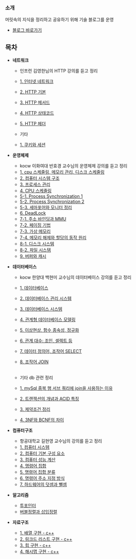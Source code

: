 ### 소개
머릿속의 지식을 정리하고 공유하기 위해 기술 블로그를 운영

* [블로그 바로가기](https://abcdefgh123123.tistory.com/category/IT) 


## 목차

* **네트워크**
  * 인프런 김영한님의 HTTP 강의를 듣고 정리
  * [1. 인터넷 네트워크](https://abcdefgh123123.tistory.com/373)
  * [2. HTTP 기본](https://abcdefgh123123.tistory.com/377)
  * [3. HTTP 메서드](https://abcdefgh123123.tistory.com/378)
  * [4. HTTP 상태코드](https://abcdefgh123123.tistory.com/379)
  * [5. HTTP 헤더](https://abcdefgh123123.tistory.com/380)
  
  * 기타
  * [1. 쿠키와 세션](https://abcdefgh123123.tistory.com/508)

* **운영체제**
  * kocw 이화여대 반효경 교수님의 운영체제 강의를 듣고 정리
  * [1. cpu 스케줄링, 메모리 관리, 디스크 스케줄링](https://abcdefgh123123.tistory.com/372)
  * [2. 컴퓨터 시스템 구조](https://abcdefgh123123.tistory.com/376)
  * [3. 프로세스 관리](https://abcdefgh123123.tistory.com/381)
  * [4. CPU 스케줄링](https://abcdefgh123123.tistory.com/390)
  * [5-1. Process Synchronization 1](https://abcdefgh123123.tistory.com/430)
  * [5-2. Process Synchronization 2](https://abcdefgh123123.tistory.com/432)
  * [5-3. 세마포어와 모니터 정리](https://abcdefgh123123.tistory.com/433)
  * [6. DeadLock](https://abcdefgh123123.tistory.com/434)
  * [7-1. 주소 바인딩과 MMU](https://abcdefgh123123.tistory.com/435)
  * [7-2. 페이징 기법](https://abcdefgh123123.tistory.com/437)
  * [7-3. 가상 메모리](https://abcdefgh123123.tistory.com/439)
  * [7-4. 메모리 해제와 할당의 동작 원리](https://abcdefgh123123.tistory.com/440)
  * [8-1. 디스크 시스템](https://abcdefgh123123.tistory.com/444)
  * [8-2. 파일 시스템](https://abcdefgh123123.tistory.com/446)
  * [9. 버퍼와 캐시](https://abcdefgh123123.tistory.com/447)
  
* **데이터베이스**
  * kocw 한양대 백현미 교수님의 데이터베이스 강의를 듣고 정리
  * [1. 데이터베이스](https://abcdefgh123123.tistory.com/453)
  * [2. 데이터베이스 관리 시스템](https://abcdefgh123123.tistory.com/455)
  * [3. 데이터베이스 시스템](https://abcdefgh123123.tistory.com/457)
  * [4. 관계형 데이터베이스 모델링](https://abcdefgh123123.tistory.com/458)
  * [5. 이상현상, 함수 종속성, 정규화](https://abcdefgh123123.tistory.com/460)
  * [6. 관계 대수: 조인, 셀렉트 등](https://abcdefgh123123.tistory.com/461)
  * [7. 데이터 정의어, 조작어 SELECT](https://abcdefgh123123.tistory.com/462)
  * [8. 조작어 JOIN](https://abcdefgh123123.tistory.com/463)</br></br>
  
  * 기타 db 관련 정리
  * [1. mySql 중복 행 서브 쿼리에 join을 사용하는 이유](https://abcdefgh123123.tistory.com/474)
  * [2. 트랜잭션의 개념과 ACID 특징](https://abcdefgh123123.tistory.com/476)
  * [3. 제약조건 정리](https://abcdefgh123123.tistory.com/492)
  * [4. 3NF와 BCNF의 차이](https://abcdefgh123123.tistory.com/m/506)
  
  
* **컴퓨터구조**
  * 항공대학교 길현영 교수님의 강의를 듣고 정리
  * [1. 컴퓨터 시스템](https://abcdefgh123123.tistory.com/496)
  * [2. 컴퓨터 기본 구성 요소](https://abcdefgh123123.tistory.com/483)
  * [3. 컴퓨터 성능 계산](https://abcdefgh123123.tistory.com/487)
  * [4. 명령어 집합](https://abcdefgh123123.tistory.com/493)
  * [5. 명령어 집합 분류](https://abcdefgh123123.tistory.com/501)
  * [6. 명령어 주소 지정 방식](https://abcdefgh123123.tistory.com/504)
  * [7. 하드웨어의 덧셈과 뺄셈](https://abcdefgh123123.tistory.com/507)
  
  
* **알고리즘**
  * [투포인터](https://abcdefgh123123.tistory.com/451)
  * [버블정렬과 삽입정렬](https://abcdefgh123123.tistory.com/489)
* **자료구조**
  * [1. 배열 구현 - c++](https://abcdefgh123123.tistory.com/467)
  * [2. 링크드 리스트 구현 - c++](https://abcdefgh123123.tistory.com/469)
  * [3. 힙 구현 - c++](https://abcdefgh123123.tistory.com/353)
  * [4. 해시맵 구현 - c++](https://abcdefgh123123.tistory.com/335)




